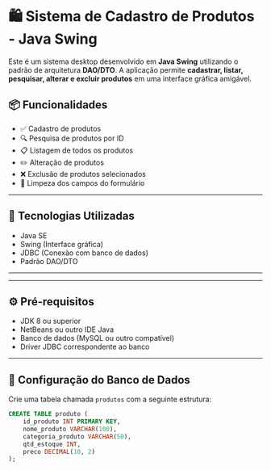 # 🛍️ Sistema de Cadastro de Produtos - Java Swing

Este é um sistema desktop desenvolvido em **Java Swing** utilizando o padrão de arquitetura **DAO/DTO**. A aplicação permite **cadastrar, listar, pesquisar, alterar e excluir produtos** em uma interface gráfica amigável.

## 📦 Funcionalidades

- ✅ Cadastro de produtos
- 🔍 Pesquisa de produtos por ID
- 📋 Listagem de todos os produtos
- ✏️ Alteração de produtos
- ❌ Exclusão de produtos selecionados
- 🧹 Limpeza dos campos do formulário

---

## 🧱 Tecnologias Utilizadas

- Java SE
- Swing (Interface gráfica)
- JDBC (Conexão com banco de dados)
- Padrão DAO/DTO

---


---

## ⚙️ Pré-requisitos

- JDK 8 ou superior
- NetBeans ou outro IDE Java
- Banco de dados (MySQL ou outro compatível)
- Driver JDBC correspondente ao banco

---

## 🔧 Configuração do Banco de Dados

Crie uma tabela chamada `produtos` com a seguinte estrutura:

```sql
CREATE TABLE produto (
    id_produto INT PRIMARY KEY,
    nome_produto VARCHAR(100),
    categoria_produto VARCHAR(50),
    qtd_estoque INT,
    preco DECIMAL(10, 2)
);

